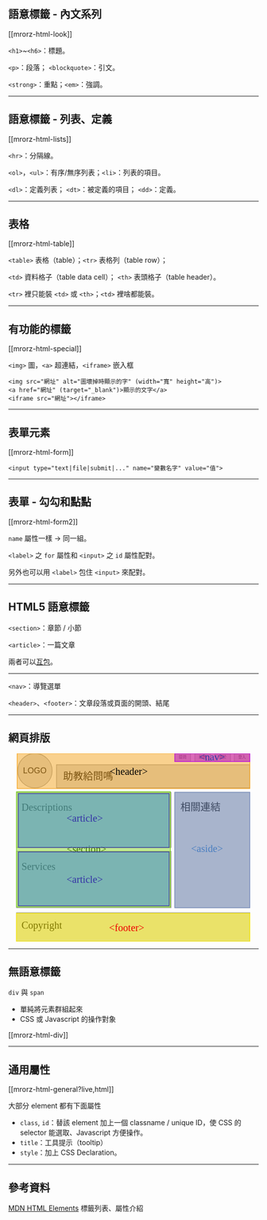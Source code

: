 語意標籤 - 內文系列
----------------

[[mrorz-html-look]]

`<h1>`~`<h6>`：標題。

`<p>`：段落； `<blockquote>`：引文。

`<strong>`：重點；`<em>`：強調。

---

語意標籤 - 列表、定義
------------------

[[mrorz-html-lists]]

`<hr>`：分隔線。

`<ol>`，`<ul>`：有序/無序列表；`<li>`：列表的項目。

`<dl>`：定義列表； `<dt>`：被定義的項目； `<dd>`：定義。

---

表格
----

[[mrorz-html-table]]

`<table>` 表格（table）；`<tr>` 表格列（table row）；

`<td>` 資料格子（table data cell）； `<th>` 表頭格子（table header）。

`<tr>` 裡只能裝 `<td>` 或 `<th>`；`<td>` 裡啥都能裝。

---

有功能的標籤
----------

[[mrorz-html-special]]

`<img>` 圖，`<a>` 超連結，`<iframe>` 嵌入框

```
<img src="網址" alt="圖壞掉時顯示的字" (width="寬" height="高")>
<a href="網址" (target="_blank")>顯示的文字</a>
<iframe src="網址"></iframe>
```

---

表單元素
----

[[mrorz-html-form]]

```
<input type="text|file|submit|..." name="變數名字" value="值">
```

---

表單 - 勾勾和點點
---------------

[[mrorz-html-form2]]

`name` 屬性一樣 → 同一組。

`<label>` 之 `for` 屬性和 `<input>` 之 `id` 屬性配對。

另外也可以用 `<label>` 包住 `<input>` 來配對。

---

HTML5 語意標籤
-------------

`<section>`：章節 / 小節

`<article>`：一篇文章

兩者可以[互包](http://www.w3.org/html/wg/drafts/html/master/sections.html#article-example)。

- - -

`<nav>`：導覽選單

`<header>`、`<footer>`：文章段落或頁面的開頭、結尾


---

網頁排版
--------

<svg width="800px" height="600px" viewBox="0 0 400 300" version="1.1" xmlns="http://www.w3.org/2000/svg" xmlns:xlink="http://www.w3.org/1999/xlink" xmlns:sketch="http://www.bohemiancoding.com/sketch/ns">
    <g id="Page-1" stroke="none" stroke-width="1" fill="none" fill-rule="evenodd" sketch:type="MSPage">
        <g id="Artboard-1" sketch:type="MSArtboardGroup">
            <g id="head" sketch:type="MSLayerGroup" transform="translate(15.000000, 0.000000)">
                <circle id="Oval-1" stroke="#979797" fill="#D8D8D8" sketch:type="MSShapeGroup" cx="27.5" cy="27.5" r="27.5"></circle>
                <rect id="Rectangle-1" stroke="#979797" fill="#D8D8D8" sketch:type="MSShapeGroup" x="62" y="18" width="309" height="37"></rect>
                <g id="nav" transform="translate(251.000000, 0.000000)" stroke="#979797" fill="#D8D8D8" sketch:type="MSShapeGroup">
                    <rect id="Rectangle-2" x="95" y="0" width="25" height="13"></rect>
                    <rect id="Rectangle-2" x="64" y="0" width="25" height="13"></rect>
                    <rect id="Rectangle-2" x="32" y="0" width="25" height="13"></rect>
                    <rect id="Rectangle-2" x="0" y="0" width="25" height="13"></rect>
                </g>
                <text id="提問" sketch:type="MSTextLayer" font-family="Heiti TC" font-size="6" font-weight="260" sketch:alignment="middle" fill="#000000">
                    <tspan x="257.5" y="8">提問</tspan>
                </text>
                <text id="助教" sketch:type="MSTextLayer" font-family="Heiti TC" font-size="6" font-weight="260" sketch:alignment="middle" fill="#000000">
                    <tspan x="289.5" y="8">助教</tspan>
                </text>
                <text id="關於" sketch:type="MSTextLayer" font-family="Heiti TC" font-size="6" font-weight="260" sketch:alignment="middle" fill="#000000">
                    <tspan x="321.5" y="8">關於</tspan>
                </text>
                <text id="登入" sketch:type="MSTextLayer" font-family="Heiti TC" font-size="6" font-weight="260" sketch:alignment="middle" fill="#000000">
                    <tspan x="352.5" y="8">登入</tspan>
                </text>
                <text id="LOGO" sketch:type="MSTextLayer" font-family="Helvetica" font-size="13" font-weight="normal" sketch:alignment="middle" fill="#000000">
                    <tspan x="8.5" y="32">LOGO</tspan>
                </text>
                <text id="助教給問嗎" sketch:type="MSTextLayer" font-family="Heiti TC" font-size="16" font-weight="260" fill="#000000">
                    <tspan x="72.5" y="42">助教給問嗎</tspan>
                </text>
            </g>
            <g id="descriptions" sketch:type="MSLayerGroup" transform="translate(13.000000, 62.000000)">
                <rect id="Rectangle-6" stroke="#979797" fill="#D8D8D8" sketch:type="MSShapeGroup" x="0" y="0" width="247" height="88"></rect>
                <text id="Descriptions" sketch:type="MSTextLayer" font-family="Heiti TC" font-size="16" font-weight="260" fill="#000000">
                    <tspan x="8" y="29">Descriptions</tspan>
                </text>
            </g>
            <g id="services" sketch:type="MSLayerGroup" transform="translate(13.000000, 156.000000)">
                <rect id="Rectangle-6" stroke="#979797" fill="#D8D8D8" sketch:type="MSShapeGroup" x="0" y="0" width="247" height="90"></rect>
                <text id="Services" sketch:type="MSTextLayer" font-family="Heiti TC" font-size="16" font-weight="260" fill="#000000">
                    <tspan x="8" y="30">Services</tspan>
                </text>
            </g>
            <g id="links" sketch:type="MSLayerGroup" transform="translate(266.000000, 62.000000)">
                <rect id="Rectangle-8" stroke="#979797" fill="#D8D8D8" sketch:type="MSShapeGroup" x="0" y="0" width="120" height="184"></rect>
                <text id="相關連結" sketch:type="MSTextLayer" font-family="Heiti TC" font-size="16" font-weight="260" fill="#000000">
                    <tspan x="9" y="29">相關連結</tspan>
                </text>
            </g>
            <g id="copyright" sketch:type="MSLayerGroup" transform="translate(13.000000, 254.000000)">
                <rect id="Rectangle-9" stroke="#979797" fill="#D8D8D8" sketch:type="MSShapeGroup" x="0" y="0" width="373" height="46"></rect>
                <text id="Copyright" sketch:type="MSTextLayer" font-family="Heiti TC" font-size="16" font-weight="260" fill="#000000">
                    <tspan x="8" y="25">Copyright</tspan>
                </text>
            </g>
            <g id="head-area" class="fragment" sketch:type="MSLayerGroup" transform="translate(14.000000, 0.000000)">
                <rect id="Rectangle-10" stroke="#F6A623" fill-opacity="0.505600873" fill="#F6A623" sketch:type="MSShapeGroup" x="0" y="0" width="372" height="56"></rect>
                <text id="&lt;header>" fill="#D0011B" sketch:type="MSTextLayer" font-family="Monaco" font-size="16" font-weight="normal" sketch:alignment="middle">
                    <tspan x="148.09375" y="34" fill="#000000">&lt;header&gt;</tspan>
                </text>
            </g>
            <g id="nav-area" class="fragment" sketch:type="MSLayerGroup" transform="translate(266.000000, -5.000000)">
                <rect id="Rectangle-11" stroke="#BD0FE1" fill-opacity="0.517807904" fill="#BD0FE1" sketch:type="MSShapeGroup" x="0" y="5" width="120" height="13"></rect>
                <text id="&lt;nav>" sketch:type="MSTextLayer" font-family="Monaco" font-size="16" font-weight="normal" fill="#303BA3">
                    <tspan x="39" y="16">&lt;nav&gt;</tspan>
                </text>
            </g>
            <g id="section-area" class="fragment" sketch:type="MSLayerGroup" transform="translate(13.000000, 61.000000)">
                <rect id="Rectangle-12" stroke="#7ED321" fill-opacity="0.478486903" fill="#7ED321" sketch:type="MSShapeGroup" x="0" y="0" width="246" height="184"></rect>
                <text id="&lt;section>" sketch:type="MSTextLayer" font-family="Monaco" font-size="16" font-weight="normal" sketch:alignment="middle" fill="#417505">
                    <tspan x="80.2929688" y="97">&lt;section&gt;</tspan>
                </text>
            </g>
            <g id="article-areas" class="fragment" sketch:type="MSLayerGroup" transform="translate(16.000000, 64.000000)">
                <rect id="Rectangle-13" stroke="#3330A6" fill-opacity="0.496668199" fill="#4990E2" sketch:type="MSShapeGroup" x="0" y="0" width="241" height="86"></rect>
                <text id="&lt;article>" sketch:type="MSTextLayer" font-family="Monaco" font-size="16" font-weight="normal" fill="#3330A6">
                    <tspan x="77" y="45">&lt;article&gt;</tspan>
                </text>
                <rect id="Rectangle-13" stroke="#3330A6" fill-opacity="0.496668199" fill="#4990E2" sketch:type="MSShapeGroup" x="0" y="93" width="241" height="86"></rect>
                <text id="&lt;article>" sketch:type="MSTextLayer" font-family="Monaco" font-size="16" font-weight="normal" fill="#3330A6">
                    <tspan x="77" y="142">&lt;article&gt;</tspan>
                </text>
            </g>
            <g id="aside-area" class="fragment" sketch:type="MSLayerGroup" transform="translate(266.000000, 62.000000)">
                <rect id="Rectangle-15" stroke="#7A91C2" fill-opacity="0.501723346" fill="#7A91C2" sketch:type="MSShapeGroup" x="0" y="0" width="120" height="184"></rect>
                <text id="&lt;aside>" sketch:type="MSTextLayer" font-family="Monaco" font-size="16" font-weight="normal" fill="#497EC0">
                    <tspan x="26" y="95">&lt;aside&gt;</tspan>
                </text>
            </g>
            <g id="footer-area" class="fragment" sketch:type="MSLayerGroup" transform="translate(13.000000, 255.000000)">
                <rect id="Rectangle-16" stroke="#FBEC00" fill-opacity="0.515280331" fill="#FBEC00" sketch:type="MSShapeGroup" x="0" y="0" width="373" height="45"></rect>
                <text id="&lt;footer>" sketch:type="MSTextLayer" font-family="Monaco" font-size="16" font-weight="normal" fill="#ED0000">
                    <tspan x="148" y="28">&lt;footer&gt;</tspan>
                </text>
            </g>
        </g>
    </g>
</svg>

---

無語意標籤
-------------

`div` 與 `span`

* 單純將元素群組起來
* CSS 或 Javascript 的操作對象

[[mrorz-html-div]]

---

通用屬性
-------

[[mrorz-html-general?live,html]]

大部分 element 都有下面屬性

<ul>
  <li class="fragment"><code>class</code>, <code>id</code>：替該 element 加上一個 classname / unique ID，使 CSS 的 selector 能選取、Javascript 方便操作。</li>
  <li class="fragment"><code>title</code>：工具提示（tooltip）</li>
  <li class="fragment"><code>style</code>：加上 CSS Declaration。</li>
</ul>

---

參考資料
-------

<a href="https://developer.mozilla.org/en/HTML/Element" target="_blank">MDN HTML Elements</a> 標籤列表、屬性介紹